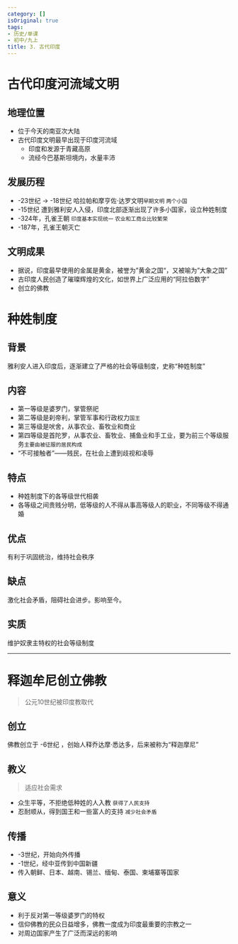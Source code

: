 ```yaml
---
category: []
isOriginal: true
tags:
- 历史/单课
- 初中/九上
title: 3. 古代印度
---
```

# 古代印度河流域文明
## 地理位置
- 位于今天的南亚次大陆
- 古代印度文明最早出现于印度河流域
    - 印度和发源于青藏高原
    - 流经今巴基斯坦境内，水量丰沛
## 发展历程
- -23世纪 -> -18世纪 哈拉帕和摩亨佐·达罗文明`早期文明` `两个小国`
- -15世纪 遭到雅利安人入侵，印度北部逐渐出现了许多小国家，设立种姓制度
- -324年，孔雀王朝 `印度基本实现统一` `农业和工商业比较繁荣`
- -187年，孔雀王朝灭亡
## 文明成果
- 据说，印度最早使用的金属是黄金，被誉为”黄金之国“，又被喻为”大象之国”
- 古印度人民创造了璀璨辉煌的文化，如世界上广泛应用的“阿拉伯数字”
- 创立的佛教
# 种姓制度
## 背景
雅利安人进入印度后，逐渐建立了严格的社会等级制度，史称“种姓制度”
## 内容
- 第一等级是婆罗门，掌管祭祀
- 第二等级是刹帝利，掌管军事和行政权力`国王`
- 第三等级是吠舍，从事农业、畜牧业和商业
- 第四等级是首陀罗，从事农业、畜牧业、捕鱼业和手工业，要为前三个等级服务`主要由被征服的居民构成`
- “不可接触者”——贱民，在社会上遭到歧视和凌辱
## 特点
- 种姓制度下的各等级世代相袭
- 各等级之间贵贱分明，低等级的人不得从事高等级人的职业，不同等级不得通婚
## 优点
有利于巩固统治，维持社会秩序
## 缺点
激化社会矛盾，阻碍社会进步。影响至今。
## 实质
维护奴隶主特权的社会等级制度

---

# 释迦牟尼创立佛教
> 公元10世纪被印度教取代
## 创立
佛教创立于 -6世纪 ，创始人释乔达摩·悉达多，后来被称为“释迦摩尼”
## 教义
> 适应社会需求
- 众生平等，不拒绝低种姓的人入教 `获得了人民支持`
- 忍耐顺从，得到国王和一些富人的支持 `减少社会矛盾`
## 传播
- -3世纪，开始向外传播
- -1世纪，经中亚传到中国新疆
-  传入朝鲜、日本、越南、锡兰、缅甸、泰国、柬埔寨等国家
## 意义
- 利于反对第一等级婆罗门的特权
- 信仰佛教的民众日益增多，佛教一度成为印度最重要的宗教之一
- 对周边国家产生了广泛而深远的影响